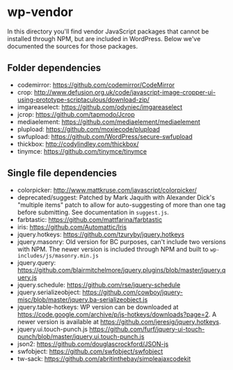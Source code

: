 # wp-vendor

In this directory you'll find vendor JavaScript packages that cannot be installed through NPM, but are included in WordPress. Below we've documented the sources for those packages.

## Folder dependencies

- codemirror: https://github.com/codemirror/CodeMirror
- crop: http://www.defusion.org.uk/code/javascript-image-cropper-ui-using-prototype-scriptaculous/download-zip/
- imgareaselect: https://github.com/odyniec/imgareaselect
- jcrop: https://github.com/tapmodo/Jcrop
- mediaelement: https://github.com/mediaelement/mediaelement
- plupload: https://github.com/moxiecode/plupload
- swfupload: https://github.com/WordPress/secure-swfupload
- thickbox: http://codylindley.com/thickbox/
- tinymce: https://github.com/tinymce/tinymce

## Single file dependencies

- colorpicker: http://www.mattkruse.com/javascript/colorpicker/
- deprecated/suggest: Patched by Mark Jaquith with Alexander Dick's "multiple items" patch to allow for auto-suggesting of more than one tag before submitting. See documentation in `suggest.js`.
- farbtastic: https://github.com/mattfarina/farbtastic
- iris: https://github.com/Automattic/Iris
- jquery.hotkeys: https://github.com/tzuryby/jquery.hotkeys
- jquery.masonry: Old version for BC purposes, can't include two versions with NPM. The newer version is included through NPM and built to `wp-includes/js/masonry.min.js`
- jquery.query: https://github.com/blairmitchelmore/jquery.plugins/blob/master/jquery.query.js
- jquery.schedule: https://github.com/rse/jquery-schedule
- jquery.serializeobject: https://github.com/cowboy/jquery-misc/blob/master/jquery.ba-serializeobject.js
- jquery.table-hotkeys: WP version can be downloaded at https://code.google.com/archive/p/js-hotkeys/downloads?page=2. A newer version is available at https://github.com/jeresig/jquery.hotkeys.
- jquery.ui.touch-punch.js https://github.com/furf/jquery-ui-touch-punch/blob/master/jquery.ui.touch-punch.js
- json2: https://github.com/douglascrockford/JSON-js
- swfobject: https://github.com/swfobject/swfobject
- tw-sack: https://github.com/abritinthebay/simpleajaxcodekit
